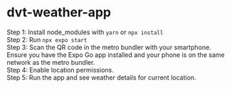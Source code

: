 # dvt-weather-app

Step 1: Install node_modules with `yarn` or `npx install`
<br/>
Step 2: Run `npx expo start`
<br/>
Step 3: Scan the QR code in the metro bundler with your smartphone. Ensure you have the Expo Go app installed and your phone is on the same network as the metro bundler.
<br/>
Step 4: Enable location permissions.
<br/>
Step 5: Run the app and see weather details for current location.
